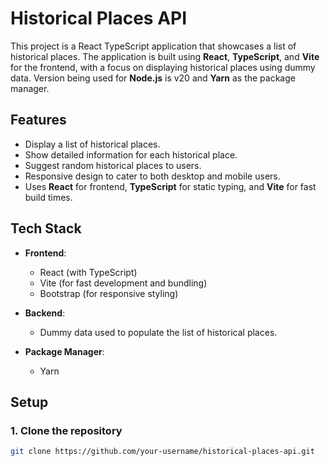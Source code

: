 # Historical Places API

This project is a React TypeScript application that showcases a list of historical places. The application is built using **React**, **TypeScript**, and **Vite** for the frontend, with a focus on displaying historical places using dummy data. Version being used for **Node.js** is v20 and **Yarn** as the package manager.

## Features

- Display a list of historical places.
- Show detailed information for each historical place.
- Suggest random historical places to users.
- Responsive design to cater to both desktop and mobile users.
- Uses **React** for frontend, **TypeScript** for static typing, and **Vite** for fast build times.
  
## Tech Stack

- **Frontend**:
  - React (with TypeScript)
  - Vite (for fast development and bundling)
  - Bootstrap (for responsive styling)
  
- **Backend**:
  - Dummy data used to populate the list of historical places.

- **Package Manager**:
  - Yarn
  
## Setup

### 1. Clone the repository

```bash
git clone https://github.com/your-username/historical-places-api.git
